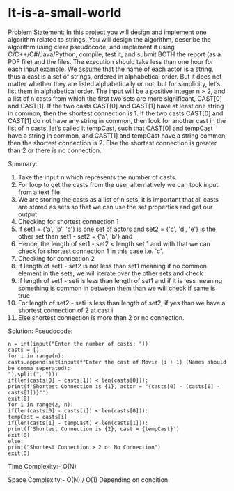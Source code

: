 # It-is-a-small-world

Problem Statement:
In this project you will design and implement one algorithm related to strings. You will design
the algorithm, describe the algorithm using clear pseudocode, and implement it using
C/C++/C#/Java/Python, compile, test it, and submit BOTH the report (as a PDF file) and the
files. The execution should take less than one hour for each input example.
We assume that the name of each actor is a string, thus a cast is a set of strings, ordered in
alphabetical order. But it does not matter whether they are listed alphabetically or not, but for
simplicity, let’s list them in alphabetical order.
The input will be a positive integer n > 2, and a list of n casts from which the first two sets are
more significant, CAST[0] and CAST[1]. If the two casts CAST[0] and CAST[1] have at least
one string in common, then the shortest connection is 1. If the two casts CAST[0] and CAST[1]
do not have any string in common, then look for another cast in the list of n casts, let’s called it
tempCast, such that CAST[0] and tempCast have a string in common, and CAST[1] and
tempCast have a string common, then the shortest connection is 2. Else the shortest connection is
greater than 2 or there is no connection.


Summary:
1. Take the input n which represents the number of casts.
2. For loop to get the casts from the user alternatively we can took input from a text file
3. We are storing the casts as a list of n sets, it is important that all casts are stored as sets so
that we can use the set properties and get our output
4. Checking for shortest connection 1
5. If set1 = {'a', 'b', 'c'} is one set of actors and set2 = {'c', 'd', 'e'} is the other set than set1 -
set2 = {'a', 'b'} and
6. Hence, the length of set1 - set2 < length set 1 and with that we can check for shortest
connection 1 in this case i.e. 'c'.
7. Checking for connection 2
8. If length of set1 - set2 is not less than set1 meaning if no common element in the sets, we
will iterate over the other sets and check
9. if length of set1 - seti is less than length of set1 and if it is less meaning something is
common in between them than we will check if same is true
10. For length of set2 - seti is less than length of set2, if yes than we have a shortest
connection of 2 at cast i
11. Else shortest connection is more than 2 or no connection.

Solution:
Pseudocode:
```
n = int(input("Enter the number of casts: "))
casts = []
for i in range(n):
casts.append(set(input(f"Enter the cast of Movie {i + 1} (Names should be comma seperated):
").split(", ")))
if(len(casts[0] - casts[1]) < len(casts[0])):
print(f'Shortest Connection is {1}, actor = "{casts[0] - (casts[0] - casts[1])}"')
exit(0)
for i in range(2, n):
if(len(casts[0] - casts[i]) < len(casts[0])):
tempCast = casts[i]
if(len(casts[1] - tempCast) < len(casts[1])):
print(f'Shortest Connection is {2}, cast = {tempCast}')
exit(0)
else:
print("Shortest Connection > 2 or No Connection")
exit(0)

```
Time Complexity:- O(N)

Space Complexity:- O(N) / O(1) Depending on condition



